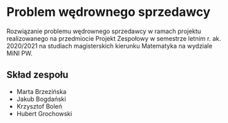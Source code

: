 # Problem wędrownego sprzedawcy 

Rozwiązanie problemu wędrownego sprzedawcy w ramach projektu realizowanego na przedmiocie Projekt Zespołowy w semestrze letnim 
r. ak. 2020/2021 na studiach magisterskich kierunku Matematyka na wydziale MiNI PW.

## Skład zespołu
- Marta Brzezińska
- Jakub Bogdański
- Krzysztof Boleń
- Hubert Grochowski
